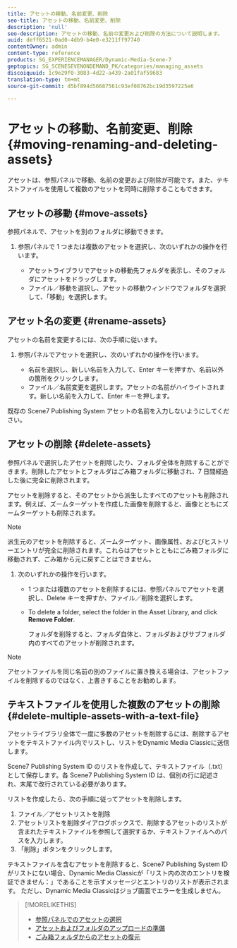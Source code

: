 ```yaml
---
title: アセットの移動、名前変更、削除
seo-title: アセットの移動、名前変更、削除
description: 'null'
seo-description: アセットの移動、名前の変更および削除の方法について説明します。
uuid: deff6521-0ad0-4db9-b4e0-e3211ff97740
contentOwner: admin
content-type: reference
products: SG_EXPERIENCEMANAGER/Dynamic-Media-Scene-7
geptopics: SG_SCENESEVENONDEMAND_PK/categories/managing_assets
discoiquuid: 1c9e29f0-3083-4d22-a439-2a01faf59683
translation-type: tm+mt
source-git-commit: d5bf894d56687561c93ef08762bc19d3597225e6

---
```



# アセットの移動、名前変更、削除{#moving-renaming-and-deleting-assets}

アセットは、参照パネルで移動、名前の変更および削除が可能です。また、テキストファイルを使用して複数のアセットを同時に削除することもできます。

## アセットの移動 {#move-assets}

参照パネルで、アセットを別のフォルダに移動できます。

1. 参照パネルで 1 つまたは複数のアセットを選択し、次のいずれかの操作を行います。

   * アセットライブラリでアセットの移動先フォルダを表示し、そのフォルダにアセットをドラッグします。
   * ファイル／移動を選択し、アセットの移動ウィンドウでフォルダを選択して、「移動」を選択します。

## アセット名の変更 {#rename-assets}

アセットの名前を変更するには、次の手順に従います。

1. 参照パネルでアセットを選択し、次のいずれかの操作を行います。

   * 名前を選択し、新しい名前を入力して、Enter キーを押すか、名前以外の箇所をクリックします。
   * ファイル／名前変更を選択します。アセットの名前がハイライトされます。新しい名前を入力して、Enter キーを押します。

既存の Scene7 Publishing System アセットの名前を入力しないようにしてください。

## アセットの削除 {#delete-assets}

参照パネルで選択したアセットを削除したり、フォルダ全体を削除することができます。削除したアセットとフォルダはごみ箱フォルダに移動され、7 日間経過した後に完全に削除されます。

アセットを削除すると、そのアセットから派生したすべてのアセットも削除されます。例えば、ズームターゲットを作成した画像を削除すると、画像とともにズームターゲットも削除されます。

>[!NOTE]
>
>派生元のアセットを削除すると、ズームターゲット、画像属性、およびヒストリーエントリが完全に削除されます。これらはアセットとともにごみ箱フォルダに移動されず、ごみ箱から元に戻すことはできません。

1. 次のいずれかの操作を行います。

   * 1 つまたは複数のアセットを削除するには、参照パネルでアセットを選択し、Delete キーを押すか、ファイル／削除を選択します。
   * To delete a folder, select the folder in the Asset Library, and click **Remove Folder**.

      フォルダを削除すると、フォルダ自体と、フォルダおよびサブフォルダ内のすべてのアセットが削除されます。

>[!NOTE]
>
>アセットファイルを同じ名前の別のファイルに置き換える場合は、アセットファイルを削除するのではなく、上書きすることをお勧めします。

## テキストファイルを使用した複数のアセットの削除 {#delete-multiple-assets-with-a-text-file}

アセットライブラリ全体で一度に多数のアセットを削除するには、削除するアセットをテキストファイル内でリストし、リストをDynamic Media Classicに送信します。

Scene7 Publishing System ID のリストを作成して、テキストファイル（.txt）として保存します。各 Scene7 Publishing System ID は、個別の行に記述され、末尾で改行されている必要があります。

リストを作成したら、次の手順に従ってアセットを削除します。

1. ファイル／アセットリストを削除
1. アセットリストを削除ダイアログボックスで、削除するアセットのリストが含まれたテキストファイルを参照して選択するか、テキストファイルへのパスを入力します。
1. 「削除」ボタンをクリックします。

テキストファイルを含むアセットを削除すると、Scene7 Publishing System IDがリストにない場合、Dynamic Media Classicが「リスト内の次のエントリを検証できません：」であることを示すメッセージとエントリのリストが表示されます。 ただし、Dynamic Media Classicはジョブ画面でエラーを生成しません。

>[!MORELIKETHIS]
>
>* [参照パネルでのアセットの選択](selecting-assets-browse-panel.md#selecting_assets_in_the_browse_panel)
>* [アセットおよびフォルダのアップロードの準備](uploading-files.md#preparing_your_assets_and_folders_for_uploading)
>* [ごみ箱フォルダからのアセットの復元](trash-folder.md#restoring_assets_from_the_trash_folder)

